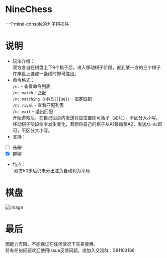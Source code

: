 # NineChess
一个mirai-console的九子棋插件
# 说明
* 玩法介绍：  
双方各自在棋盘上下9个棋子后，进入移动棋子阶段，直到某一方的三个棋子在棋盘上连成一条线时即可胜出。
* 命令格式：  
`/nc` - 查看命令列表  
`/nc match` - 匹配  
`/nc matching [@群员]([QQ])` - 指定匹配  
`/nc rival` - 查看匹配列表  
`/nc exit` - 退出匹配  
开始游戏后，在自己回合内发送对应位置即可落子（如`A1`），不区分大小写。  
移动棋子阶段命令发生变化，若想将自己的棋子从A1移动至A2，发送`A1-A2`即可，不区分大小写。  
* 支持：  
- [ ] ~~私聊~~
- [x] 群聊
* 特点：  
·双方50步后仍未分出胜负自动判为平局
# 棋盘
![image](https://i.loli.net/2021/04/24/cu6n8sarkUxQW7O.png)
# 最后
因能力有限，不能保证在任何情况下完美使用。  
若有任何问题欢迎使用issue反馈问题，或加入交流群：581103186
